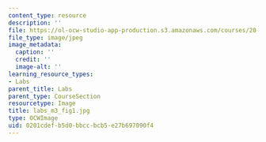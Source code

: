 ```yaml
---
content_type: resource
description: ''
file: https://ol-ocw-studio-app-production.s3.amazonaws.com/courses/20-109-laboratory-fundamentals-in-biological-engineering-spring-2010/0201cdefb5d0bbccbcb5e27b697090f4_labs_m3_fig1.jpg
file_type: image/jpeg
image_metadata:
  caption: ''
  credit: ''
  image-alt: ''
learning_resource_types:
- Labs
parent_title: Labs
parent_type: CourseSection
resourcetype: Image
title: labs_m3_fig1.jpg
type: OCWImage
uid: 0201cdef-b5d0-bbcc-bcb5-e27b697090f4
---
```

